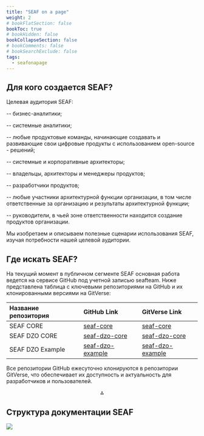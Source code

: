```yaml
---
title: "SEAF on a page"
weight: 2
# bookFlatSection: false
bookToc: true
# bookHidden: false
bookCollapseSection: false
# bookComments: false
# bookSearchExclude: false
tags:
  - seafonapage
---
```


## **Для кого создается SEAF?**

Целевая аудитория SEAF:

-- бизнес-аналитики;

-- системные аналитики;

-- любые продуктовые команды, начинающие создавать и развивающие свои цифровые продукты с использованием open-source - решений;

-- системные и корпоративные архитекторы;

-- владельцы, архитекторы и менеджеры продуктов;

-- разработчики продуктов;

-- любые участники архитектурной функции организации, в том числе ответственные за организацию и результаты архитектурной функции;

-- руководители, в чьей зоне ответственности находится создание продуктов организации.


Мы изобретаем и описываем полезные сценарии использования SEAF, изучая потребности нашей целевой аудитории.


## **Где искать SEAF?**

На текущий момент в публичном сегменте SEAF основная работа ведется на сервисе GitHub под учетной записью seafteam.
Ниже представлена таблица с ключевыми репозиториями на GitHub и их клонированными версиями на GitVerse:


| Название репозитория | GitHub Link | GitVerse Link |
| :-- | :-- | :-- |
| SEAF CORE | [seaf-core](https://github.com/SEAFTeam/seaf-core) | [seaf-core](https://gitverse.ru/seafteam/seaf-core) |
| SEAF DZO CORE | [seaf-dzo-core](https://github.com/SEAFTeam/seaf-dzo-core) | [seaf-dzo-core](https://gitverse.ru/seafteam/seaf-dzo-core) |
| SEAF DZO Example | [seaf-dzo-example](https://github.com/SEAFTeam/seaf-dzo-example) | [seaf-dzo-example](https://gitverse.ru/seafteam/seaf-dzo-example) |

Все репозитории GitHub ежесуточно клонируются в репозитории GitVerse, что обеспечивает их доступность и актуальность для разработчиков и пользователей.

<div style="text-align: center">⁂</div>


## **Структура документации SEAF**



![](/docstructure.excalidraw.png)